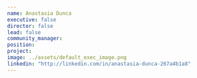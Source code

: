 ```yaml
---
name: Anastasia Dunca
executive: false
director: false
lead: false
community_manager:   
position:  
project:  
image: ../assets/default_exec_image.png
linkedin: "http://linkedin.com/in/anastasia-dunca-267a4b1a8"
---
```

